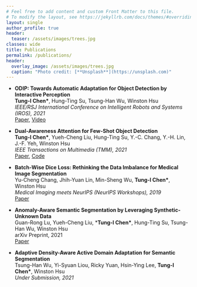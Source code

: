 ```yaml
---
# Feel free to add content and custom Front Matter to this file.
# To modify the layout, see https://jekyllrb.com/docs/themes/#overriding-theme-defaults
layout: single
author_profile: true
header:
  teaser: /assets/images/trees.jpg
classes: wide
title: Publications
permalink: /publications/
header:
  overlay_image: /assets/images/trees.jpg
  caption: "Photo credit: [**Unsplash**](https://unsplash.com)"
---
```

- **ODIP: Towards Automatic Adaptation for Object Detection by Interactive Perception**
    <br>
    **Tung-I Chen\***, Hung-Ting Su, Tsung-Han Wu, Winston Hsu
    <br>
    *IEEE/RSJ International Conference on Intelligent Robots and Systems (IROS), 2021*
    <br>
    [Paper](https://arxiv.org/abs/2108.01477), [Video](https://www.youtube.com/watch?v=1E4JGFjqZP0)

- **Dual-Awareness Attention for Few-Shot Object Detection**
    <br>
    **Tung-I Chen\***, Yueh-Cheng Liu, Hung-Ting Su, Y.-C. Chang, Y.-H. Lin, J.-F. Yeh, Winston Hsu
    <br>
    *IEEE Transactions on Multimedia (TMM), 2021*
    <br>
    [Paper](https://arxiv.org/abs/2102.12152), [Code](https://github.com/Tung-I/Dual-awareness-Attention-for-Few-shot-Object-Detection)
- **Batch-Wise Dice Loss: Rethinking the Data Imbalance for Medical Image Segmentation**
    <br>
    Yu-Cheng Chang, Jhih-Yuan Lin, Min-Sheng Wu, **Tung-I Chen\***, Winston Hsu
    <br>
    *Medical Imaging meets NeurIPS (NeurIPS Workshops), 2019*
    <br>
    [Paper](https://profs.etsmtl.ca/hlombaert/public/medneurips2019/73_CameraReadySubmission_Med_NeurIPS_2019.pdf)

- **Anomaly-Aware Semantic Segmentation by Leveraging Synthetic-Unknown Data**
    <br>
    Guan-Rong Lu, Yueh-Cheng Liu, ***Tung-I Chen\***, Hung-Ting Su, Tsung-Han Wu, Winston Hsu
    <br>
    arXiv Preprint, 2021
    <br>
    [Paper](https://arxiv.org/abs/2111.14343)

- **Adaptive Density-Aware Active Domain Adaptation for Semantic Segmentation**
    <br>
    Tsung-Han Wu, Yi-Syuan Liou, Ricky Yuan, Hsin-Ying Lee, **Tung-I Chen\***, Winston Hsu
    <br>
    *Under Submission, 2021*